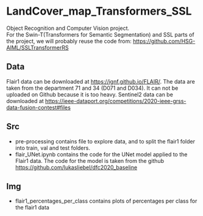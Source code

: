# LandCover_map_Transformers_SSL
Object Recognition and Computer Vision project.  
For the Swin-T(Transformers for Semantic Segmentation) and SSL parts of the project, we will probably reuse the code from: https://github.com/HSG-AIML/SSLTransformerRS

## Data
Flair1 data can be downloaded at https://ignf.github.io/FLAIR/. The data are taken from the department 71 and 34 (D071 and D034). It can not be uploaded on Github because it is too heavy. 
Sentinel2 data can be downloaded at https://ieee-dataport.org/competitions/2020-ieee-grss-data-fusion-contest#files

## Src
* pre-processing contains file to explore data, and to split the flair1 folder into train, val and test folders. 
* flair_UNet.ipynb contains the code for the UNet model applied to the Flair1 data. The code for the model is taken from the github https://github.com/lukasliebel/dfc2020_baseline

## Img
* flair1_percentages_per_class contains plots of percentages per class for the flair1 data


